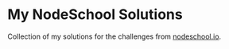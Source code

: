 # My NodeSchool Solutions 
Collection of my solutions for the challenges from [nodeschool.io](https://nodeschool.io/).

